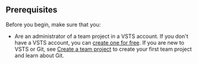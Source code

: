 ## Prerequisites

Before you begin, make sure that you:

* Are an administrator of a team project in a VSTS account. If you don't have a VSTS account, you can [create one for free](https://go.microsoft.com/fwlink/?LinkId=307137). If you are new to VSTS or Git, see [Create a team project](https://www.visualstudio.com/docs/setup-admin/create-team-project) to create your first team project and learn about Git.